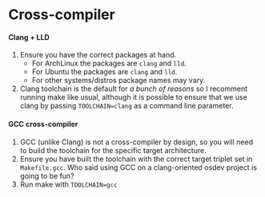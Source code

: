 # Cross-compiler
#### Clang + LLD
1. Ensure you have the correct packages at hand.
	- For ArchLinux the packages are `clang` and `lld`.
	- For Ubuntu the packages are `clang` and `lld`.
	- For other systems/distros package names may vary.
3. Clang toolchain is the default for _a bunch of reasons_ so I recomment running make like usual, although it is possible to ensure that we use clang by passing `TOOLCHAIN=clang` as a command line parameter.

#### GCC cross-compiler
1. GCC (unlike Clang) is not a cross-compiler by design, so you will need to build the toolchain for the specific target architecture.
2. Ensure you have built the toolchain with the correct target triplet set in `Makefile.gcc`. Who said using GCC on a clang-oriented osdev project is going to be fun?
2. Run make with `TOOLCHAIN=gcc`
